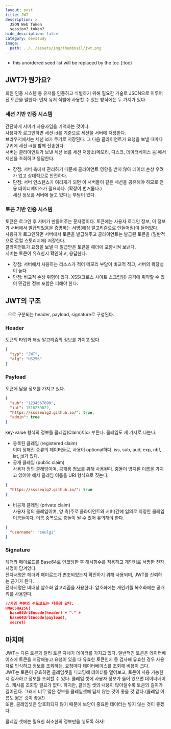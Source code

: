 ```yaml
---
layout: post
title: JWT
description: >
  JSON Web Token 
  session? token?
hide_description: false
category: devstudy
image:
  path: ../../assets/img/thumbnail/jwt.png
---
```




* this unordered seed list will be replaced by the toc
{:toc}


## JWT가 뭔가요?

회원 인증 시스템 등 유저를 인증하고 식별하기 위해 필요한 기술로 JSON으로 이루어진 토큰을 말한다.
먼저 유저 식별에 사용할 수 있는 방식에는 두 가지가 있다. 

### 세션 기반 인증 시스템
간단하게 서버가 사용자임을 기억하는 것이다.  
사용자가 로그인하면 세션 id를 기준으로 세션을 서버에 저장한다.  
브라우저에서는 세션 id가 쿠키로 저장된다. 그 다음 클라이언트가 요청을 보낼 때마다 쿠키에 세션 id를 함께 전송한다.  
서버는 클라이언트가 보낸 세션 id를 세션 저장소(메모리, 디스크, 데이터베이스 등)에서 세션을 조회하고 응답한다.  
- 장점: 서버 측에서 관리하기 때문에 클라이언트 영향을 받지 않아 데이터 손상 우려가 없고 상대적으로 안전하다.  
- 단점: 서버 인스턴스가 여러개가 되면 이 서버들이 같은 세션을 공유해야 하므로 전용 데이터베이스가 필요하다. (확장이 번거롭다.)  
    세선 정보를 서버에 들고 있다는 부담이 있다.


### 토큰 기반 인증 시스템
토큰은 로그인 후 서버가 만들어주는 문자열이다. 토큰에는 사용자 로그인 정보, 이 정보가 서버에서 발급되었음을 증명하는 서명(해싱 알고리즘으로 만들어짐)이 들어있다.  
사용자가 로그인하면 서버에서 토큰을 발급해주고 클라이언트는 발급된 토큰을 (일반적으로 로컬 스토리지에) 저장한다.  
클라이언트가 요청을 보낼 때 발급받은 토큰을 헤더에 포함시켜 보낸다.  
서버는 토큰이 유효한지 확인하고, 응답한다.  
- 장점: 서버에서 사용하는 리소스가 적어 메모리 부담이 비교적 적고, 서버의 확장성이 높다.  
- 단점: 비교적 손상 위험이 있다. XSS(크로스 사이트 스크립팅) 공격에 취약할 수 있어 민감한 정보 포함은 피해야 한다.  



## JWT의 구조
. 으로 구분되는 header, payload, signature로 구성된다. 

### Header  
토큰의 타입과 해싱 알고리즘의 정보를 가지고 있다.
``` JSON
{
  "typ": "JWT",
  "alg": "HS256"
}
```
### Payload  
토큰에 담을 정보를 가지고 있다.
``` JSON
{
  "sub": "1234567890",
  "iat": 1516239022,
  "https://sssseulg2.github.io/": true,
  "admin": true
}
```
key-value 형식의 정보를 클레임(Claim)이라 부른다. 클레임도 세 가지로 나눈다.  
- 등록된 클레임 (registered claim)  
이미 정해진 종류의 데이터들로, 사용이 optional하다. iss, sub, aud, exp, nbf, iat, jti가 있다.  
- 공개 클레임 (public claim)  
사용자 정의 클레임이며, 공개용 정보를 위해 사용된다. 충돌이 방지된 이름을 가지고 있어야 해서 클레임 이름을 URI 형식으로 짓는다.  
``` JSON
{
  "https://sssseulg2.github.io/": true
}
```
- 비공개 클레임 (private claim)  
사용자 정의 클레임이며, 양 측(주로 클라이언트와 서버)간에 임의로 지정한 클레임 이름들이다. 이름 중복으로 충돌이 될 수 있어 유의해야 한다.  
``` JSON
{
  "username": "seulgi"
}
```
### Signature
헤더와 페이로드를 Base64로 인코딩한 후 해시함수를 적용하고 개인키로 서명한 전자서명이 담겨있다.  
전자서명은 헤더와 페이로드가 변조되었는지 확인하기 위해 사용되며, JWT를 신뢰하는 근거가 된다.  
전자서명은 비대칭 암호화 알고리즘을 사용한다. 암호화에는 개인키를 복호화에는 공개키를 사용한다.  
``` JSON
//서명 부분의 수도코드는 다음과 같다.
HMACSHA256(
  base64UrlEncode(header) + "." +
  base64UrlEncode(payload),
  secret)
```


## 마치며
JWT는 다른 토큰과 달리 토큰 자체가 데이터를 가지고 있다. 일반적인 토큰은 데이터베이스에 토큰을 저장해놓고 요청이 있을 때 유효한 토큰인지 등 검사해 유효한 경우 사용자로 인식하고 정보를 조회하는, 요청마다 데이터베이스를 조회해 비용이 크다.  
JWT는 토큰이 유효하면 클레임셋을 디코딩해 데이터를 열어보고, 토큰이 사용 가능한지 검사하고 정보를 조회할 수 있다. 클레임 셋에 사용자 정보가 들어 있으면 데이터베이스, 캐시를 조회할 필요가 없다. 하지만, 클레임 셋의 내용이 많아질수록 토큰의 길이가 길어진다. 그래서 너무 많은 정보를 클레임셋에 담지 않는 것이 좋을 것 같다.(클레임 이름도 짧은 것이 좋음!)  
또한, 클레임셋은 암호화되지 않기 때문에 보안이 중요한 데이터는 넣지 않는 것이 좋겠다.  

클레임 셋에는 필요한 최소한의 정보만을 넣도록 하자!
